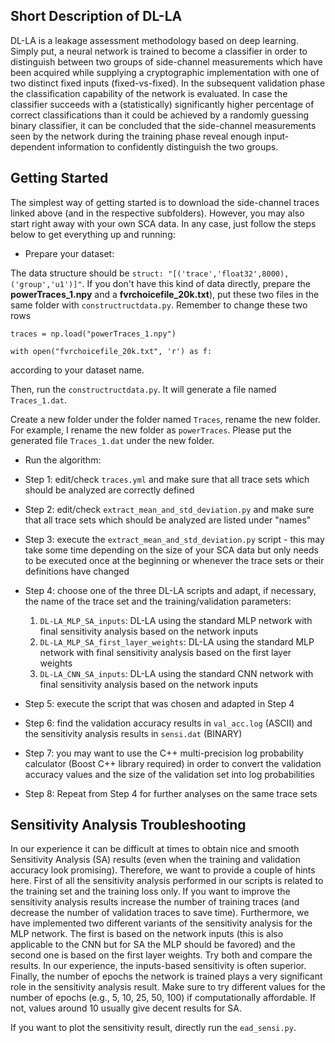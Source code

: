
## Short Description of DL-LA
DL-LA is a leakage assessment methodology based on deep learning. Simply put, a neural network is trained to become a classifier in order to distinguish between two groups of side-channel measurements which have been acquired while supplying a cryptographic implementation with one of two distinct fixed inputs (fixed-vs-fixed). In the subsequent validation phase the classification capability of the network is evaluated. In case the classifier succeeds with a (statistically) significantly higher percentage of correct classifications than it could be achieved by a randomly guessing binary classifier, it can be concluded that the side-channel measurements seen by the network during the training phase reveal enough input-dependent information to confidently distinguish the two groups.

## Getting Started
The simplest way of getting started is to download the side-channel traces linked above (and in the respective subfolders). However, you may also start right away with your own SCA data. In any case, just follow the steps below to get everything up and running:
- Prepare your dataset:

The data structure should be `struct: "[('trace','float32',8000),('group','u1')]"`. 
If you don't have this kind of data directly, prepare the  **powerTraces_1.npy** and a **fvrchoicefile_20k.txt**), 
put these two files in the same folder with `constructructdata.py`. Remember to change these two rows

`traces = np.load("powerTraces_1.npy")`

`with open("fvrchoicefile_20k.txt", 'r') as f:`

according to your dataset name.

Then, run the `constructructdata.py`. It will generate a file named `Traces_1.dat`. 

Create a new folder under the folder named `Traces`, rename the new folder. For example, I rename the new folder as `powerTraces`. 
Please put the generated file `Traces_1.dat` under the new folder.

- Run the algorithm: 

- Step 1: edit/check `traces.yml` and make sure that all trace sets which should be analyzed are correctly defined
- Step 2: edit/check `extract_mean_and_std_deviation.py` and make sure that all trace sets which should be analyzed are listed under "names"
- Step 3: execute the `extract_mean_and_std_deviation.py` script - this may take some time depending on the size of your SCA data but only needs to be executed once at the beginning or whenever the trace sets or their definitions have changed
- Step 4: choose one of the three DL-LA scripts and adapt, if necessary, the name of the trace set and the training/validation parameters:
  1. `DL-LA_MLP_SA_inputs`: DL-LA using the standard MLP network with final sensitivity analysis based on the network inputs
  2. `DL-LA_MLP_SA_first_layer_weights`: DL-LA using the standard MLP network with final sensitivity analysis based on the first layer weights
  3. `DL-LA_CNN_SA_inputs`: DL-LA using the standard CNN network with final sensitivity analysis based on the network inputs
- Step 5: execute the script that was chosen and adapted in Step 4
- Step 6: find the validation accuracy results in `val_acc.log` (ASCII) and the sensitivity analysis results in `sensi.dat` (BINARY)
- Step 7: you may want to use the C++ multi-precision log probability calculator (Boost C++ library required) in order to convert the validation accuracy values and the size of the validation set into log probabilities
- Step 8: Repeat from Step 4 for further analyses on the same trace sets

## Sensitivity Analysis Troubleshooting
In our experience it can be difficult at times to obtain nice and smooth Sensitivity Analysis (SA) results (even when the training and validation accuracy look promising). Therefore, we want to provide a couple of hints here. First of all the sensitivity analysis performed in our scripts is related to the training set and the training loss only. If you want to improve the sensitivity analysis results increase the number of training traces (and decrease the number of validation traces to save time). Furthermore, we have implemented two different variants of the sensitivity analysis for the MLP network. The first is based on the network inputs (this is also applicable to the CNN but for SA the MLP should be favored) and the second one is based on the first layer weights. Try both and compare the results. In our experience, the inputs-based sensitivity is often superior. Finally, the number of epochs the network is trained plays a very significant role in the sensitivity analysis result. Make sure to try different values for the number of epochs (e.g., 5, 10, 25, 50, 100) if computationally affordable. If not, values around 10 usually give decent results for SA.

If you want to plot the sensitivity result, directly run the `ead_sensi.py`.

